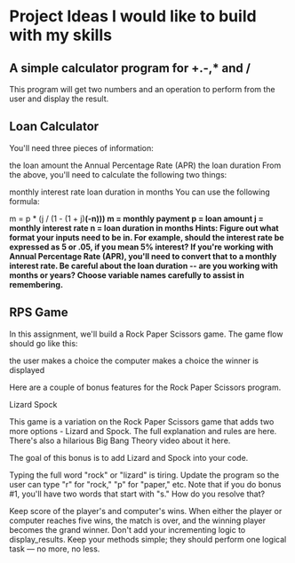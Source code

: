 # Project Ideas I would like to build with my skills

## A simple calculator program for +.-,* and /

This program will get two numbers and an operation to perform from the user and display the result.

## Loan Calculator

You'll need three pieces of information:

the loan amount
the Annual Percentage Rate (APR)
the loan duration
From the above, you'll need to calculate the following two things:

monthly interest rate
loan duration in months
You can use the following formula:

m = p * (j / (1 - (1 + j)**(-n)))
m = monthly payment
p = loan amount
j = monthly interest rate
n = loan duration in months
Hints:
Figure out what format your inputs need to be in. For example, should the interest rate be expressed as 5 or .05, if you mean 5% interest?
If you're working with Annual Percentage Rate (APR), you'll need to convert that to a monthly interest rate.
Be careful about the loan duration -- are you working with months or years? Choose variable names carefully to assist in remembering.**

## RPS Game

In this assignment, we'll build a Rock Paper Scissors game. The game flow should go like this:

the user makes a choice
the computer makes a choice
the winner is displayed

Here are a couple of bonus features for the Rock Paper Scissors program.

Lizard Spock

This game is a variation on the Rock Paper Scissors game that adds two more options - Lizard and Spock. The full explanation and rules are here. There's also a hilarious Big Bang Theory video about it here.

The goal of this bonus is to add Lizard and Spock into your code.

Typing the full word "rock" or "lizard" is tiring. Update the program so the user can type "r" for "rock," "p" for "paper," etc. Note that if you do bonus #1, you'll have two words that start with "s." How do you resolve that?

Keep score of the player's and computer's wins. When either the player or computer reaches five wins, the match is over, and the winning player becomes the grand winner. Don't add your incrementing logic to display_results. Keep your methods simple; they should perform one logical task — no more, no less.